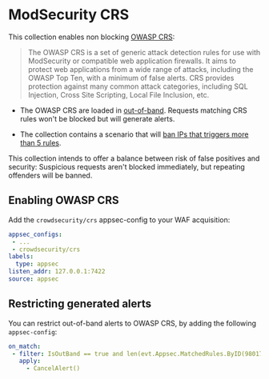 # ModSecurity CRS

This collection enables non blocking [OWASP CRS](https://owasp.org/www-project-modsecurity-core-rule-set/): 

> The OWASP CRS is a set of generic attack detection rules for use with ModSecurity or compatible web application firewalls. It aims to protect web applications from a wide range of attacks, including the OWASP Top Ten, with a minimum of false alerts. CRS provides protection against many common attack categories, including SQL Injection, Cross Site Scripting, Local File Inclusion, etc.

 - The OWASP CRS are loaded in [out-of-band](https://app.crowdsec.net/hub/author/crowdsecurity/appsec-configurations/crs). Requests matching CRS rules won't be blocked but will generate alerts.

 - The collection contains a scenario that will [ban IPs that triggers more than 5 rules](https://app.crowdsec.net/hub/author/crowdsecurity/scenarios/crowdsec-appsec-outofband).

This collection intends to offer a balance between risk of false positives and security: Suspicious requests aren't blocked immediately, but repeating offenders will be banned.

## Enabling OWASP CRS

Add the `crowdsecurity/crs` appsec-config to your WAF acquisition:

```yaml
appsec_configs:
 - ...
 - crowdsecurity/crs
labels:
  type: appsec
listen_addr: 127.0.0.1:7422
source: appsec

```

## Restricting generated alerts

You can restrict out-of-band alerts to OWASP CRS, by adding the following `appsec-config`:

```yaml
on_match:
 - filter: IsOutBand == true and len(evt.Appsec.MatchedRules.ByID(980170)) == 0
   apply:
     - CancelAlert()
```

